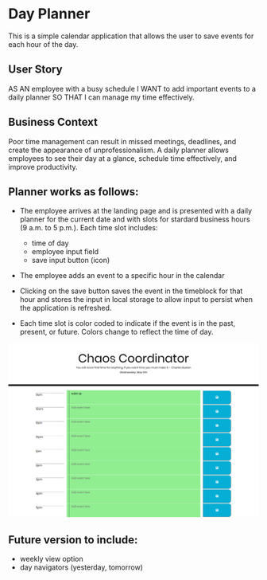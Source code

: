 # Day Planner


This is a simple calendar application that allows the user to save events for each hour of the day. 

## User Story

AS AN employee with a busy schedule
I WANT to add important events to a daily planner
SO THAT I can manage my time effectively.

## Business Context

Poor time management can result in missed meetings, deadlines, and create the appearance of unprofessionalism. A daily planner allows employees to see their day at a glance, schedule time effectively, and improve productivity.

## Planner works as follows: 

* The employee arrives at the landing page and is presented with a daily planner for the current date and with slots for stardard business hours (9 a.m. to 5 p.m.). Each time slot includes: 
    - time of day 
    - employee input field
    - save input button (icon)

* The employee adds an event to a specific hour in the calendar

* Clicking on the save button saves the event in the timeblock for that hour and stores the input in local storage to allow input to persist when the application is refreshed.

* Each time slot is color coded to indicate if the event is in the past, present, or future. Colors change to reflect the time of day.

![Daily Planner](assets/5-dailyPlanner.png?raw=true)

<!-- Refer to GIF below for an app demo. -->

<!-- ![Day Planner Demo](assets/5-dayPlannerDemo.gif) -->

<!-- Try it out at: https://fguzmanrs.github.io/4-codeQuiz/ -->

## Future version to include: 

* weekly view option
* day navigators (yesterday, tomorrow)